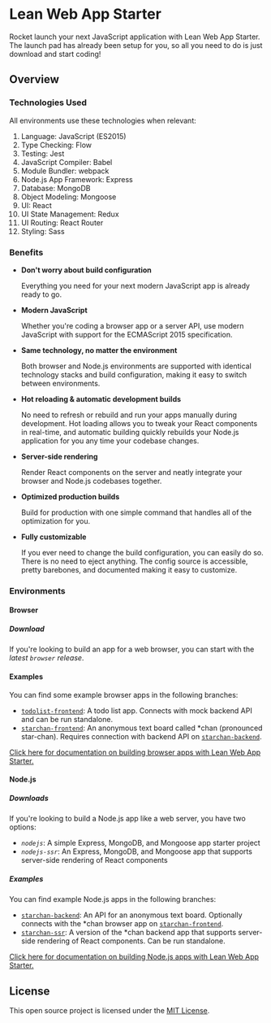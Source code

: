 # Lean Web App Starter
Rocket launch your next JavaScript application with Lean Web App Starter. The launch pad has already been setup for you, so all you need to do is just download and start coding!

## Overview
### Technologies Used
All environments use these technologies when relevant:

1. Language: JavaScript (ES2015)
2. Type Checking: Flow
3. Testing: Jest
4. JavaScript Compiler: Babel
5. Module Bundler: webpack
6. Node.js App Framework: Express
7. Database: MongoDB
8. Object Modeling: Mongoose
9. UI: React
10. UI State Management: Redux
11. UI Routing: React Router
11. Styling: Sass

### Benefits
- **Don't worry about build configuration**

  Everything you need for your next modern JavaScript app is already ready to go.

- **Modern JavaScript**

  Whether you're coding a browser app or a server API, use modern JavaScript with support for the ECMAScript 2015 specification.

- **Same technology, no matter the environment**

  Both browser and Node.js environments are supported with identical technology stacks and build configuration, making it easy to switch between environments.

- **Hot reloading & automatic development builds**

  No need to refresh or rebuild and run your apps manually during development. Hot loading allows you to tweak your React components in real-time, and automatic building quickly rebuilds your Node.js application for you any time your codebase changes.

- **Server-side rendering**

  Render React components on the server and neatly integrate your browser and Node.js codebases together.

- **Optimized production builds**

  Build for production with one simple command that handles all of the optimization for you.

- **Fully customizable**

  If you ever need to change the build configuration, you can easily do so. There is no need to eject anything. The config source is accessible, pretty barebones, and documented making it easy to customize.

### Environments
#### Browser
##### Download
If you're looking to build an app for a web browser, you can start with the *latest `browser` release*.

#### Examples
You can find some example browser apps in the following branches:

- [`todolist-frontend`](https://github.com/IsaacLean/lean-web-app-starter/tree/todolist-frontend): A todo list app. Connects with mock backend API and can be run standalone.
- [`starchan-frontend`](https://github.com/IsaacLean/lean-web-app-starter/tree/starchan-frontend): An anonymous text board called *chan (pronounced star-chan). Requires connection with backend API on [`starchan-backend`](https://github.com/IsaacLean/lean-web-app-starter/tree/starchan-backend).

[Click here for documentation on building browser apps with Lean Web App Starter.](docs/browser/README.md)

#### Node.js
##### Downloads
If you're looking to build a Node.js app like a web server, you have two options:

- *`nodejs`*: A simple Express, MongoDB, and Mongoose app starter project
- *`nodejs-ssr`*: An Express, MongoDB, and Mongoose app that supports server-side rendering of React components

##### Examples
You can find example Node.js apps in the following branches:

- [`starchan-backend`](https://github.com/IsaacLean/lean-web-app-starter/tree/starchan-backend): An API for an anonymous text board. Optionally connects with the *chan browser app on [`starchan-frontend`](https://github.com/IsaacLean/lean-web-app-starter/tree/starchan-frontend).
- [`starchan-ssr`](https://github.com/IsaacLean/lean-web-app-starter/tree/starchan-ssr): A version of the *chan backend app that supports server-side rendering of React components. Can be run standalone.

[Click here for documentation on building Node.js apps with Lean Web App Starter.](docs/nodejs/README.md)

## License
This open source project is licensed under the [MIT License](https://choosealicense.com/licenses/mit).